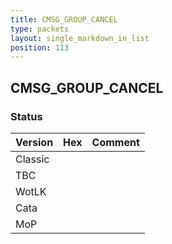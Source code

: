 ```yaml
---
title: CMSG_GROUP_CANCEL
type: packets
layout: single_markdown_in_list
position: 113
---
```


## CMSG_GROUP_CANCEL

### Status

Version | Hex | Comment
---------- | ---------- | ---------- 
Classic |  |  
TBC |  |  
WotLK |  |  
Cata |  |  
MoP |  |  